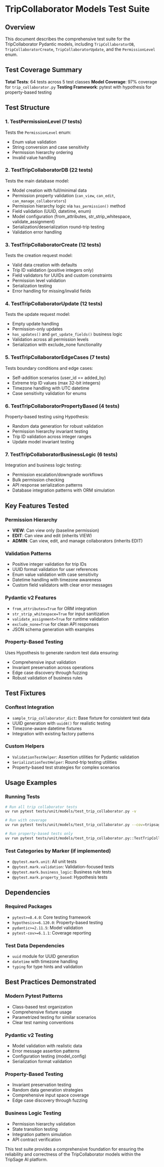 # TripCollaborator Models Test Suite

## Overview

This document describes the comprehensive test suite for the TripCollaborator Pydantic models, including `TripCollaboratorDB`, `TripCollaboratorCreate`, `TripCollaboratorUpdate`, and the `PermissionLevel` enum.

## Test Coverage Summary

**Total Tests**: 64 tests across 5 test classes
**Model Coverage**: 97% coverage for `trip_collaborator.py`
**Testing Framework**: pytest with hypothesis for property-based testing

## Test Structure

### 1. TestPermissionLevel (7 tests)
Tests the `PermissionLevel` enum:
- Enum value validation
- String conversion and case sensitivity
- Permission hierarchy ordering
- Invalid value handling

### 2. TestTripCollaboratorDB (22 tests)
Tests the main database model:
- Model creation with full/minimal data
- Permission property validation (`can_view`, `can_edit`, `can_manage_collaborators`)
- Permission hierarchy logic via `has_permission()` method
- Field validation (UUID, datetime, enum)
- Model configuration (from_attributes, str_strip_whitespace, validate_assignment)
- Serialization/deserialization round-trip testing
- Validation error handling

### 3. TestTripCollaboratorCreate (12 tests)
Tests the creation request model:
- Valid data creation with defaults
- Trip ID validation (positive integers only)
- Field validators for UUIDs and custom constraints
- Permission level validation
- Serialization testing
- Error handling for missing/invalid fields

### 4. TestTripCollaboratorUpdate (12 tests)
Tests the update request model:
- Empty update handling
- Permission-only updates
- `has_updates()` and `get_update_fields()` business logic
- Validation across all permission levels
- Serialization with exclude_none functionality

### 5. TestTripCollaboratorEdgeCases (7 tests)
Tests boundary conditions and edge cases:
- Self-addition scenarios (user_id == added_by)
- Extreme trip ID values (max 32-bit integers)
- Timezone handling with UTC datetime
- Case sensitivity validation for enums

### 6. TestTripCollaboratorPropertyBased (4 tests)
Property-based testing using Hypothesis:
- Random data generation for robust validation
- Permission hierarchy invariant testing
- Trip ID validation across integer ranges
- Update model invariant testing

### 7. TestTripCollaboratorBusinessLogic (6 tests)
Integration and business logic testing:
- Permission escalation/downgrade workflows
- Bulk permission checking
- API response serialization patterns
- Database integration patterns with ORM simulation

## Key Features Tested

### Permission Hierarchy
- **VIEW**: Can view only (baseline permission)
- **EDIT**: Can view and edit (inherits VIEW)
- **ADMIN**: Can view, edit, and manage collaborators (inherits EDIT)

### Validation Patterns
- Positive integer validation for trip IDs
- UUID format validation for user references
- Enum value validation with case sensitivity
- Datetime handling with timezone awareness
- Custom field validators with clear error messages

### Pydantic v2 Features
- `from_attributes=True` for ORM integration
- `str_strip_whitespace=True` for input sanitization
- `validate_assignment=True` for runtime validation
- `exclude_none=True` for clean API responses
- JSON schema generation with examples

### Property-Based Testing
Uses Hypothesis to generate random test data ensuring:
- Comprehensive input validation
- Invariant preservation across operations
- Edge case discovery through fuzzing
- Robust validation of business rules

## Test Fixtures

### Conftest Integration
- `sample_trip_collaborator_dict`: Base fixture for consistent test data
- UUID generation with `uuid4()` for realistic testing
- Timezone-aware datetime fixtures
- Integration with existing factory patterns

### Custom Helpers
- `ValidationTestHelper`: Assertion utilities for Pydantic validation
- `SerializationTestHelper`: Round-trip testing utilities
- Property-based test strategies for complex scenarios

## Usage Examples

### Running Tests
```bash
# Run all trip collaborator tests
uv run pytest tests/unit/models/test_trip_collaborator.py -v

# Run with coverage
uv run pytest tests/unit/models/test_trip_collaborator.py --cov=tripsage_core.models.db.trip_collaborator

# Run property-based tests only
uv run pytest tests/unit/models/test_trip_collaborator.py::TestTripCollaboratorPropertyBased -v
```

### Test Categories by Marker (if implemented)
- `@pytest.mark.unit`: All unit tests
- `@pytest.mark.validation`: Validation-focused tests
- `@pytest.mark.business_logic`: Business rule tests
- `@pytest.mark.property_based`: Hypothesis tests

## Dependencies

### Required Packages
- `pytest>=8.4.0`: Core testing framework
- `hypothesis>=6.120.0`: Property-based testing
- `pydantic>=2.11.5`: Model validation
- `pytest-cov>=6.1.1`: Coverage reporting

### Test Data Dependencies
- `uuid` module for UUID generation
- `datetime` with timezone handling
- `typing` for type hints and validation

## Best Practices Demonstrated

### Modern Pytest Patterns
- Class-based test organization
- Comprehensive fixture usage
- Parametrized testing for similar scenarios
- Clear test naming conventions

### Pydantic v2 Testing
- Model validation with realistic data
- Error message assertion patterns
- Configuration testing (model_config)
- Serialization format validation

### Property-Based Testing
- Invariant preservation testing
- Random data generation strategies
- Comprehensive input space coverage
- Edge case discovery through fuzzing

### Business Logic Testing
- Permission hierarchy validation
- State transition testing
- Integration pattern simulation
- API contract verification

This test suite provides a comprehensive foundation for ensuring the reliability and correctness of the TripCollaborator models within the TripSage AI platform.